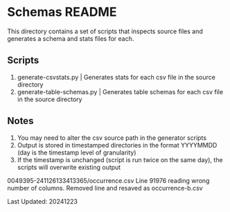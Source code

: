 # Schemas README
This directory contains a set of scripts that inspects source files and generates a schema and stats files for each.

## Scripts
1. generate-csvstats.py | Generates stats for each csv file in the source directory
2. generate-table-schemas.py | Generates table schemas for each csv file in the source directory

## Notes
1. You may need to alter the csv source path in the generator scripts
2. Output is stored in timestamped directories in the format YYYYMMDD (day is the timestamp level of granularity)
3. If the timestamp is unchanged (script is run twice on the same day), the scripts will overwrite existing output

0049395-241126133413365/occurrence.csv Line 91976 reading wrong number of columns.
Removed line and resaved as occurrence-b.csv

Last Updated: 20241223
